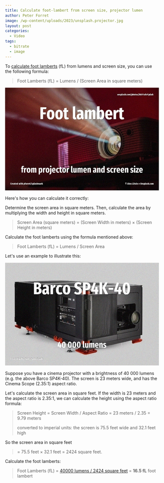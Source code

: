 ```yaml
---
title: Calculate foot-lambert from screen size, projector lumen
author: Peter Forret
image: /wp-content/uploads/2023/unsplash.projector.jpg
layout: post
categories:
  - Video
tags:
  - bitrate
  - image
---
```


To [calculate foot lamberts](https://toolstud.io/video/lambert.php) (fL) from lumens and screen size, you can use the following formula:

> Foot Lamberts (fL) = Lumens / (Screen Area in square meters)

![](/wp-content/uploads/2023/unsplash.projector.jpg)

Here's how you can calculate it correctly:

Determine the screen area in square meters. Then, calculate the area by multiplying the width and height in square meters.

> Screen Area (square meters) = (Screen Width in meters) × (Screen Height in meters)

Calculate the foot lamberts using the formula mentioned above:

> Foot Lamberts (fL) = Lumens / Screen Area

Let's use an example to illustrate this:

![](/wp-content/uploads/2023/barco.jpg)

Suppose you have a cinema projector with a brightness of 40 000 lumens (e.g. the above Barco SP4K-40). The screen is 23 meters wide, and has the Cinema Scope (2.35:1) aspect ratio.

Let's calculate the screen area in square feet. If the width is 23 meters and the aspect ratio is 2.35:1, we can calculate the height using the aspect ratio formula:

> Screen Height = Screen Width / Aspect Ratio
> = 23 meters / 2.35 = 9.79 meters
>
> converted to imperial units: the screen is 75.5 feet wide and 32.1 feet high

So the screen area in square feet 

> = 75.5 feet × 32.1 feet = 2424 square feet.
 
Calculate the foot lamberts:

> Foot Lamberts (fL) = [40000 lumens / 2424 square feet](https://toolstud.io/video/lambert.php?screendiagonal=25&screendiagonal_unit=1&aspectratio=2.35&screengain=1&lumens=40000&input=screen)
> = **16.5 fL** foot lambert
